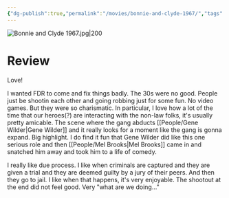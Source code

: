 ```yaml
---
{"dg-publish":true,"permalink":"/movies/bonnie-and-clyde-1967/","tags":["movies"],"created":"2024-06-14","updated":"2025-03-13"}
---
```



![Bonnie and Clyde 1967.jpg|200](/img/user/_sys/Attachments/Bonnie%20and%20Clyde%201967.jpg)

# Review

Love!

I wanted FDR to come and fix things badly. The 30s were no good. People just be shootin each other and going robbing just for some fun. No video games. But they were so charismatic. In particular, I love how a lot of the time that our heroes(?) are interacting with the non-law folks, it's usually pretty amicable. The scene where the gang abducts [[People/Gene Wilder\|Gene Wilder]] and it really looks for a moment like the gang is gonna expand. Big highlight. I do find it fun that Gene Wilder did like this one serious role and then [[People/Mel Brooks\|Mel Brooks]] came in and snatched him away and took him to a life of comedy.

I really like due process. I like when criminals are captured and they are given a trial and they are deemed guilty by a jury of their peers. And then they go to jail. I like when that happens, it's very enjoyable. The shootout at the end did not feel good. Very "what are we doing..."
